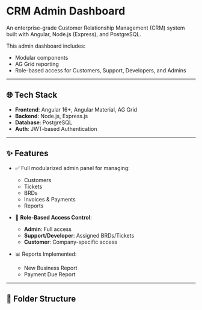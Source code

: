 # CRM Admin Dashboard

An enterprise-grade Customer Relationship Management (CRM) system built with Angular, Node.js (Express), and PostgreSQL.

This admin dashboard includes:
- Modular components
- AG Grid reporting
- Role-based access for Customers, Support, Developers, and Admins

---

## 🌐 Tech Stack

- **Frontend**: Angular 16+, Angular Material, AG Grid
- **Backend**: Node.js, Express.js
- **Database**: PostgreSQL
- **Auth**: JWT-based Authentication

---

## ✨ Features

- ✅ Full modularized admin panel for managing:
  - Customers
  - Tickets
  - BRDs
  - Invoices & Payments
  - Reports

- 🔐 **Role-Based Access Control**:
  - **Admin**: Full access
  - **Support/Developer**: Assigned BRDs/Tickets
  - **Customer**: Company-specific access

- 📊 Reports Implemented:
  - New Business Report
  - Payment Due Report

---

## 📁 Folder Structure

